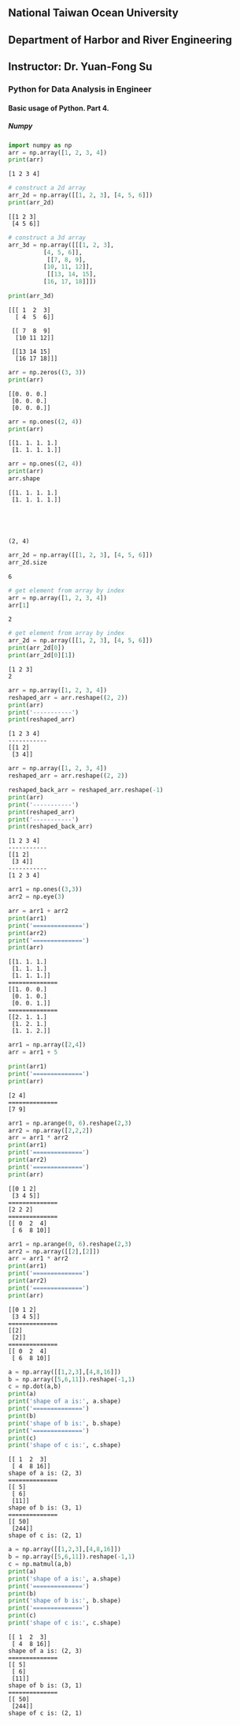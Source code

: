 ## National Taiwan Ocean University
## Department of Harbor and River Engineering
## Instructor: Dr. Yuan-Fong Su

### Python for Data Analysis in Engineer
#### Basic usage of Python. Part 4.
##### Numpy


```python
import numpy as np
arr = np.array([1, 2, 3, 4])
print(arr)
```

    [1 2 3 4]



```python
# construct a 2d array
arr_2d = np.array([[1, 2, 3], [4, 5, 6]])
print(arr_2d)
```

    [[1 2 3]
     [4 5 6]]



```python
# construct a 3d array
arr_3d = np.array([[[1, 2, 3],
          [4, 5, 6]],
           [[7, 8, 9],
          [10, 11, 12]],
           [[13, 14, 15],
          [16, 17, 18]]])

print(arr_3d)
```

    [[[ 1  2  3]
      [ 4  5  6]]
    
     [[ 7  8  9]
      [10 11 12]]
    
     [[13 14 15]
      [16 17 18]]]



```python
arr = np.zeros((3, 3))
print(arr)
```

    [[0. 0. 0.]
     [0. 0. 0.]
     [0. 0. 0.]]



```python
arr = np.ones((2, 4))
print(arr)
```

    [[1. 1. 1. 1.]
     [1. 1. 1. 1.]]



```python
arr = np.ones((2, 4))
print(arr)
arr.shape

```

    [[1. 1. 1. 1.]
     [1. 1. 1. 1.]]





    (2, 4)




```python
arr_2d = np.array([[1, 2, 3], [4, 5, 6]])
arr_2d.size
```




    6




```python
# get element from array by index
arr = np.array([1, 2, 3, 4])
arr[1]

```




    2




```python
# get element from array by index
arr_2d = np.array([[1, 2, 3], [4, 5, 6]])
print(arr_2d[0])
print(arr_2d[0][1])
```

    [1 2 3]
    2



```python
arr = np.array([1, 2, 3, 4])
reshaped_arr = arr.reshape((2, 2))
print(arr)
print('-----------')
print(reshaped_arr)


```

    [1 2 3 4]
    -----------
    [[1 2]
     [3 4]]



```python
arr = np.array([1, 2, 3, 4])
reshaped_arr = arr.reshape((2, 2))

reshaped_back_arr = reshaped_arr.reshape(-1)
print(arr)
print('-----------')
print(reshaped_arr)
print('-----------')
print(reshaped_back_arr)
```

    [1 2 3 4]
    -----------
    [[1 2]
     [3 4]]
    -----------
    [1 2 3 4]



```python
arr1 = np.ones((3,3))
arr2 = np.eye(3)

arr = arr1 + arr2
print(arr1)
print('==============')
print(arr2)
print('==============')
print(arr)
```

    [[1. 1. 1.]
     [1. 1. 1.]
     [1. 1. 1.]]
    ==============
    [[1. 0. 0.]
     [0. 1. 0.]
     [0. 0. 1.]]
    ==============
    [[2. 1. 1.]
     [1. 2. 1.]
     [1. 1. 2.]]



```python
arr1 = np.array([2,4])
arr = arr1 + 5

print(arr1)
print('==============')
print(arr)
```

    [2 4]
    ==============
    [7 9]



```python
arr1 = np.arange(0, 6).reshape(2,3)
arr2 = np.array([2,2,2])
arr = arr1 * arr2
print(arr1)
print('==============')
print(arr2)
print('==============')
print(arr)
```

    [[0 1 2]
     [3 4 5]]
    ==============
    [2 2 2]
    ==============
    [[ 0  2  4]
     [ 6  8 10]]



```python
arr1 = np.arange(0, 6).reshape(2,3)
arr2 = np.array([[2],[2]])
arr = arr1 * arr2
print(arr1)
print('==============')
print(arr2)
print('==============')
print(arr)
```

    [[0 1 2]
     [3 4 5]]
    ==============
    [[2]
     [2]]
    ==============
    [[ 0  2  4]
     [ 6  8 10]]



```python
a = np.array([[1,2,3],[4,8,16]])
b = np.array([5,6,11]).reshape(-1,1)
c = np.dot(a,b)
print(a)
print('shape of a is:', a.shape)
print('==============')
print(b)
print('shape of b is:', b.shape)
print('==============')
print(c)
print('shape of c is:', c.shape)
```

    [[ 1  2  3]
     [ 4  8 16]]
    shape of a is: (2, 3)
    ==============
    [[ 5]
     [ 6]
     [11]]
    shape of b is: (3, 1)
    ==============
    [[ 50]
     [244]]
    shape of c is: (2, 1)



```python
a = np.array([[1,2,3],[4,8,16]])
b = np.array([5,6,11]).reshape(-1,1)
c = np.matmul(a,b)
print(a)
print('shape of a is:', a.shape)
print('==============')
print(b)
print('shape of b is:', b.shape)
print('==============')
print(c)
print('shape of c is:', c.shape)
```

    [[ 1  2  3]
     [ 4  8 16]]
    shape of a is: (2, 3)
    ==============
    [[ 5]
     [ 6]
     [11]]
    shape of b is: (3, 1)
    ==============
    [[ 50]
     [244]]
    shape of c is: (2, 1)

